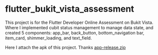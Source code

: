 # flutter_bukit_vista_assessment

This project is for the Flutter Developer Online Assessment on Bukit Vista. Where I implemented cubit status management to manage data state, and created 5 components: app_bar, back_button, bottom_navigation bar, item_card, shimmer_loading, and text_field.

Here I attach the apk of this project. Thanks
[app-release.zip](https://github.com/fernandoptrr/bukit-vista-flutter-assessment/files/9051653/app-release.zip)
